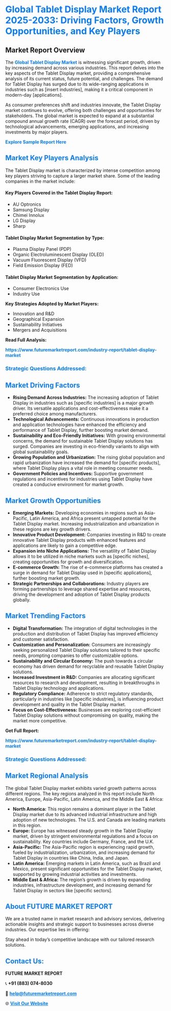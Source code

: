 <h1 style="color: #007BFF;">Global Tablet Display Market Report 2025-2033: Driving Factors, Growth Opportunities, and Key Players</h1>

<section id="overview">
<h2>Market Report Overview</h2>
<p>The <a href="https://www.futuremarketreport.com/industry-report/tablet-display-market" style="color: #007BFF; text-decoration: none;"><strong>Global Tablet Display Market</strong></a> is witnessing significant growth, driven by increasing demand across various industries. This report delves into the key aspects of the Tablet Display market, providing a comprehensive analysis of its current status, future potential, and challenges. The demand for Tablet Display has surged due to its wide-ranging applications in industries such as [insert industries], making it a critical component in modern-day [applications].</p>
<p>As consumer preferences shift and industries innovate, the Tablet Display market continues to evolve, offering both challenges and opportunities for stakeholders. The global market is expected to expand at a substantial compound annual growth rate (CAGR) over the forecast period, driven by technological advancements, emerging applications, and increasing investments by major players.</p>
</section>

<section id="overview">
<p><a href="https://www.futuremarketreport.com/request-sample/reportId=75971" style="color: #007BFF; text-decoration: none;"><strong>Explore Sample Report Here</strong></a></p>
</section>

<section id="key-players">
<h2 style="color: #007BFF;">Market Key Players Analysis</h2>
<p>The Tablet Display market is characterized by intense competition among key players striving to capture a larger market share. Some of the leading companies in the market include:</p>
<h4>Key Players Covered in the Tablet Display Report:</h4>
<ul><li>AU Optronics</li><li>Samsung Display</li><li>Chimei Innolux</li><li>LG Display</li><li>Sharp</li></ul>
<h4>Tablet Display Market Segmentation by Type:</h4>
<ul><li>Plasma Display Panel (PDP)</li><li>Organic Electroluminescent Display (OLED)</li><li>Vacuum Fluorescent Display (VFD)</li><li>Field Emission Display (FED)</li></ul>

<h4>Tablet Display Market Segmentation by Application:</h4>
<ul><li>Consumer Electronics Use</li><li>Industry Use</li></ul>
<p><strong>Key Strategies Adopted by Market Players:</strong></p>
<ul>
<li>Innovation and R&D</li>
<li>Geographical Expansion</li>
<li>Sustainability Initiatives</li>
<li>Mergers and Acquisitions</li>
</ul>
</section>

<section>
<p><strong>Read Full Analysis: </strong></p><a href="https://www.futuremarketreport.com/industry-report/tablet-display-market" style="color: #007BFF; text-decoration: none;"><strong>https://www.futuremarketreport.com/industry-report/tablet-display-market</strong></a>
<h3 style="color: #007BFF;">Strategic Questions Addressed:</h3>
</section>

<section id="driving-factors">
<h2 style="color: #007BFF;">Market Driving Factors</h2>
<ul>
<li><strong>Rising Demand Across Industries:</strong> The increasing adoption of Tablet Display in industries such as [specific industries] is a major growth driver. Its versatile applications and cost-effectiveness make it a preferred choice among manufacturers.</li>
<li><strong>Technological Advancements:</strong> Continuous innovations in production and application technologies have enhanced the efficiency and performance of Tablet Display, further boosting market demand.</li>
<li><strong>Sustainability and Eco-Friendly Initiatives:</strong> With growing environmental concerns, the demand for sustainable Tablet Display solutions has surged. Companies are investing in eco-friendly variants to align with global sustainability goals.</li>
<li><strong>Growing Population and Urbanization:</strong> The rising global population and rapid urbanization have increased the demand for [specific products], where Tablet Display plays a vital role in meeting consumer needs.</li>
<li><strong>Government Policies and Incentives:</strong> Supportive government regulations and incentives for industries using Tablet Display have created a conducive environment for market growth.</li>
</ul>
</section>

<section id="growth-opportunities">
<h2 style="color: #007BFF;">Market Growth Opportunities</h2>
<ul>
<li><strong>Emerging Markets:</strong> Developing economies in regions such as Asia-Pacific, Latin America, and Africa present untapped potential for the Tablet Display market. Increasing industrialization and urbanization in these regions are key growth drivers.</li>
<li><strong>Innovative Product Development:</strong> Companies investing in R&D to create innovative Tablet Display products with enhanced features and applications are likely to gain a competitive edge.</li>
<li><strong>Expansion into Niche Applications:</strong> The versatility of Tablet Display allows it to be utilized in niche markets such as [specific niches], creating opportunities for growth and diversification.</li>
<li><strong>E-commerce Growth:</strong> The rise of e-commerce platforms has created a surge in demand for Tablet Display used in [specific applications], further boosting market growth.</li>
<li><strong>Strategic Partnerships and Collaborations:</strong> Industry players are forming partnerships to leverage shared expertise and resources, driving the development and adoption of Tablet Display products globally.</li>
</ul>
</section>

<section id="trending-factors">
<h2 style="color: #007BFF;">Market Trending Factors</h2>
<ul>
<li><strong>Digital Transformation:</strong> The integration of digital technologies in the production and distribution of Tablet Display has improved efficiency and customer satisfaction.</li>
<li><strong>Customization and Personalization:</strong> Consumers are increasingly seeking personalized Tablet Display solutions tailored to their specific needs, prompting companies to offer customizable options.</li>
<li><strong>Sustainability and Circular Economy:</strong> The push towards a circular economy has driven demand for recyclable and reusable Tablet Display solutions.</li>
<li><strong>Increased Investment in R&D:</strong> Companies are allocating significant resources to research and development, resulting in breakthroughs in Tablet Display technology and applications.</li>
<li><strong>Regulatory Compliance:</strong> Adherence to strict regulatory standards, particularly in industries like [specific industries], is influencing product development and quality in the Tablet Display market.</li>
<li><strong>Focus on Cost-Effectiveness:</strong> Businesses are exploring cost-efficient Tablet Display solutions without compromising on quality, making the market more competitive.</li>
</ul>
</section>

<section>
<p><strong>Get Full Report: </strong></p><a href="https://www.futuremarketreport.com/industry-report/tablet-display-market" style="color: #007BFF; text-decoration: none;"><strong>https://www.futuremarketreport.com/industry-report/tablet-display-market</strong></a>
<h3 style="color: #007BFF;">Strategic Questions Addressed:</h3>
</section>


<section id="regional-analysis">
<h2 style="color: #007BFF;">Market Regional Analysis</h2>
<p>The global Tablet Display market exhibits varied growth patterns across different regions. The key regions analyzed in this report include North America, Europe, Asia-Pacific, Latin America, and the Middle East & Africa:</p>
<ul>
<li><strong>North America:</strong> This region remains a dominant player in the Tablet Display market due to its advanced industrial infrastructure and high adoption of new technologies. The U.S. and Canada are leading markets in this region.</li>
<li><strong>Europe:</strong> Europe has witnessed steady growth in the Tablet Display market, driven by stringent environmental regulations and a focus on sustainability. Key countries include Germany, France, and the U.K.</li>
<li><strong>Asia-Pacific:</strong> The Asia-Pacific region is experiencing rapid growth, fueled by industrialization, urbanization, and increasing demand for Tablet Display in countries like China, India, and Japan.</li>
<li><strong>Latin America:</strong> Emerging markets in Latin America, such as Brazil and Mexico, present significant opportunities for the Tablet Display market, supported by growing industrial activities and investments.</li>
<li><strong>Middle East & Africa:</strong> The region’s growth is driven by expanding industries, infrastructure development, and increasing demand for Tablet Display in sectors like [specific sectors].</li>
</ul>
</section>

<footer>
<h2 style="color: #007BFF;">About FUTURE MARKET REPORT</h2>
<p>We are a trusted name in market research and advisory services, delivering actionable insights and strategic support to businesses across diverse industries. Our expertise lies in offering:</p>

<p>Stay ahead in today’s competitive landscape with our tailored research solutions.</p>

<h2 style="color: #007BFF;">Contact Us:</h2>
<p><strong>FUTURE MARKET REPORT</strong></p>
<p>📞 <strong>+91 (883) 074-8030</strong></p>
<p>📧 <strong><a href="mailto:help@futuremarketreport.com" style="color: #007BFF;">help@futuremarketreport.com</a></strong></p>
<p>🌐 <strong><a href="https://www.futuremarketreport.com/" style="color: #007BFF;">Visit Our Website</a></strong></p>
</footer>